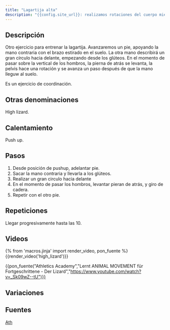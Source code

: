 ```yaml
---
title: "Lagartija alta"
description: "{{config.site_url}}: realizamos rotaciones del cuerpo mientras avanzamos."
---
```


## Descripción

Otro ejercicio para entrenar la lagartija. Avanzaremos un pie, apoyando la mano contraria con el brazo estirado en el suelo. La otra mano describirá un gran círculo hacia delante, empezando desde los glúteos. En el momento de pasar sobre la vertical de los hombros, la pierna de atrás se levanta, la pelvis hace una rotación y se avanza un paso después de que la mano lleguw al suelo.

Es un ejercicio de coordinación.

## Otras denominaciones

High lizard.

## Calentamiento

Push up.

## Pasos

1. Desde posición de pushup, adelantar pie.
2. Sacar la mano contraria y llevarla a los glúteos.
3. Realizar un gran circulo hacia delante
4. En el momento de pasar los hombros, levantar pieran de atrás, y giro de cadera.
5. Repetir con el otro pie.

## Repeticiones

Llegar progresivamente hasta las 10.

## Videos

{% from 'macros.jinja' import render_video, pon_fuente %}
{{render_video('high_lizard')}}

{{pon_fuente("Athletics Academy","Lernt ANIMAL MOVEMENT für Fortgeschrittene - Der Lizard","https://www.youtube.com/watch?v=_Sk09wZ--tU")}}

## Variaciones

## Fuentes

[Ath](/varios/fuentes/#ath)
